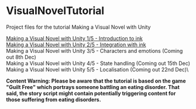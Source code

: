 # VisualNovelTutorial
Project files for the tutorial Making a Visual Novel with Unity

[Making a Visual Novel with Unity 1/5 - Introduction to ink](https://klaudiabronowicka.com/blog/making-a-visual-novel-with-unity-1)\
[Making a Visual Novel with Unity 2/5 - Integration with ink](https://klaudiabronowicka.com/blog/2020-12-01-making-a-visual-novel-with-unity-2-5-integration-with-ink)\
Making a Visual Novel with Unity 3/5 - Characters and emotions (Coming out 8th Dec)\
Making a Visual Novel with Unity 4/5 - State handling (Coming out 15th Dec)\
Making a Visual Novel with Unity 5/5 - Localisation (Coming out 22nd Dec)\

**Content Warning: Please be aware that the tutorial is based on the game "Guilt Free" which portrays someone battling an eating disorder. That said, the story script might contain potentially triggering content for those suffering from eating disorders.**
